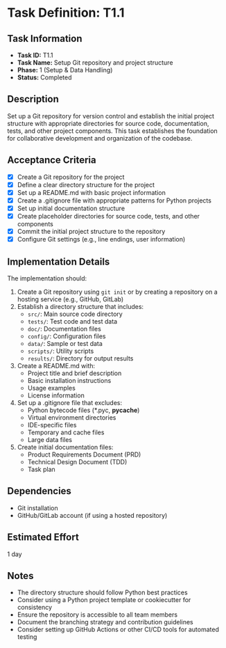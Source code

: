 # Task Definition: T1.1

## Task Information
- **Task ID:** T1.1
- **Task Name:** Setup Git repository and project structure
- **Phase:** 1 (Setup & Data Handling)
- **Status:** Completed

## Description
Set up a Git repository for version control and establish the initial project structure with appropriate directories for source code, documentation, tests, and other project components. This task establishes the foundation for collaborative development and organization of the codebase.

## Acceptance Criteria
- [x] Create a Git repository for the project
- [x] Define a clear directory structure for the project
- [x] Set up a README.md with basic project information
- [x] Create a .gitignore file with appropriate patterns for Python projects
- [x] Set up initial documentation structure
- [x] Create placeholder directories for source code, tests, and other components
- [x] Commit the initial project structure to the repository
- [x] Configure Git settings (e.g., line endings, user information)

## Implementation Details
The implementation should:
1. Create a Git repository using `git init` or by creating a repository on a hosting service (e.g., GitHub, GitLab)
2. Establish a directory structure that includes:
   - `src/`: Main source code directory
   - `tests/`: Test code and test data
   - `doc/`: Documentation files
   - `config/`: Configuration files
   - `data/`: Sample or test data
   - `scripts/`: Utility scripts
   - `results/`: Directory for output results
3. Create a README.md with:
   - Project title and brief description
   - Basic installation instructions
   - Usage examples
   - License information
4. Set up a .gitignore file that excludes:
   - Python bytecode files (*.pyc, __pycache__)
   - Virtual environment directories
   - IDE-specific files
   - Temporary and cache files
   - Large data files
5. Create initial documentation files:
   - Product Requirements Document (PRD)
   - Technical Design Document (TDD)
   - Task plan

## Dependencies
- Git installation
- GitHub/GitLab account (if using a hosted repository)

## Estimated Effort
1 day

## Notes
- The directory structure should follow Python best practices
- Consider using a Python project template or cookiecutter for consistency
- Ensure the repository is accessible to all team members
- Document the branching strategy and contribution guidelines
- Consider setting up GitHub Actions or other CI/CD tools for automated testing

